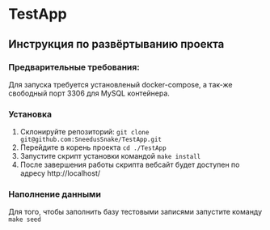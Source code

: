 # TestApp

## Инструкция по развёртыванию проекта

### Предварительные требования:
Для запуска требуется установленый docker-compose, а так-же свободный порт 3306 для MySQL контейнера.

### Установка
1. Склонируйте репозиторий: `git clone git@github.com:SneedusSnake/TestApp.git`
2. Перейдите в корень проекта `cd ./TestApp`
3. Запустите скрипт установки командой `make install`
4. После завершения работы скрипта вебсайт будет доступен по адресу http://localhost/

### Наполнение данными
Для того, чтобы заполнить базу тестовыми записями запустите команду `make seed`
